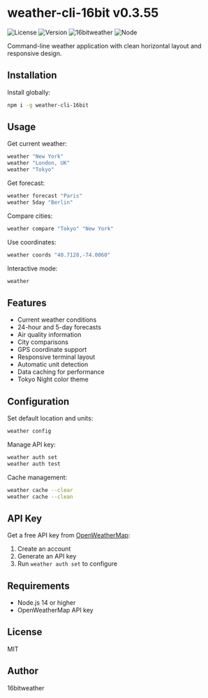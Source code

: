 # weather-cli-16bit v0.3.55

![License](https://img.shields.io/badge/license-MIT-blue)
![Version](https://img.shields.io/badge/version-0.3.55-orange)
![16bitweather](https://img.shields.io/badge/16bitweather-weather_suite-brightgreen)
![Node](https://img.shields.io/badge/node-%3E%3D14-brightgreen.svg)

Command-line weather application with clean horizontal layout and responsive design.

## Installation

Install globally:
```bash
npm i -g weather-cli-16bit
```

## Usage

Get current weather:
```bash
weather "New York"
weather "London, UK"
weather "Tokyo"
```

Get forecast:
```bash
weather forecast "Paris"
weather 5day "Berlin"
```

Compare cities:
```bash
weather compare "Tokyo" "New York"
```

Use coordinates:
```bash
weather coords "40.7128,-74.0060"
```

Interactive mode:
```bash
weather
```

## Features

- Current weather conditions
- 24-hour and 5-day forecasts
- Air quality information
- City comparisons
- GPS coordinate support
- Responsive terminal layout
- Automatic unit detection
- Data caching for performance
- Tokyo Night color theme

## Configuration

Set default location and units:
```bash
weather config
```

Manage API key:
```bash
weather auth set
weather auth test
```

Cache management:
```bash
weather cache --clear
weather cache --clean
```

## API Key

Get a free API key from [OpenWeatherMap](https://openweathermap.org/api):
1. Create an account
2. Generate an API key
3. Run `weather auth set` to configure

## Requirements

- Node.js 14 or higher
- OpenWeatherMap API key

## License

MIT

## Author

16bitweather